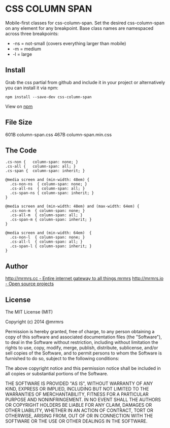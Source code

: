 # CSS COLUMN SPAN

  Mobile-first classes for css-column-span.
  Set the desired css-column-span on any element for any breakpoint.
  Base class names are namespaced across three breakpoints:

*  -ns = not-small (covers everything larger than mobile)
*  -m  = medium
*  -l  = large

## Install
Grab the css partial from github and include it in your project or alternatively
you can install it via npm:
```
npm install --save-dev css-column-span
```
View on [npm](https://www.npmjs.org/package/css-column-span)


## File Size

601B column-span.css
467B column-span.min.css

## The Code
```
.cs-non {   column-span: none; }
.cs-all {   column-span: all; }
.cs-span {  column-span: inherit; }

@media screen and (min-width: 48em) {
  .cs-non-ns  { column-span: none; }
  .cs-all-ns  { column-span: all; }
  .cs-span-ns { column-span: inherit; }
}

@media screen and (min-width: 48em) and (max-width: 64em) {
  .cs-non-m  { column-span: none; }
  .cs-all-m  { column-span: all; }
  .cs-span-m { column-span: inherit; }
}

@media screen and (min-width: 64em)  {
  .cs-non-l  { column-span: none; }
  .cs-all-l  { column-span: all; }
  .cs-span-l { column-span: inherit; }
}

```

## Author

[http://mrmrs.cc - Entire internet gateway to all things mrmrs](http://mrmrs.cc)
[http://mrmrs.io - Open source projects](http://mrmrs.io)

## License

The MIT License (MIT)

Copyright (c) 2014 @mrmrs

Permission is hereby granted, free of charge, to any person obtaining a copy
of this software and associated documentation files (the "Software"), to deal
in the Software without restriction, including without limitation the rights
to use, copy, modify, merge, publish, distribute, sublicense, and/or sell
copies of the Software, and to permit persons to whom the Software is
furnished to do so, subject to the following conditions:

The above copyright notice and this permission notice shall be included in
all copies or substantial portions of the Software.

THE SOFTWARE IS PROVIDED "AS IS", WITHOUT WARRANTY OF ANY KIND, EXPRESS OR
IMPLIED, INCLUDING BUT NOT LIMITED TO THE WARRANTIES OF MERCHANTABILITY,
FITNESS FOR A PARTICULAR PURPOSE AND NONINFRINGEMENT. IN NO EVENT SHALL THE
AUTHORS OR COPYRIGHT HOLDERS BE LIABLE FOR ANY CLAIM, DAMAGES OR OTHER
LIABILITY, WHETHER IN AN ACTION OF CONTRACT, TORT OR OTHERWISE, ARISING FROM,
OUT OF OR IN CONNECTION WITH THE SOFTWARE OR THE USE OR OTHER DEALINGS IN
THE SOFTWARE.

